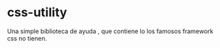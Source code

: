 # css-utility
 Una simple biblioteca de ayuda , que contiene 
 lo los famosos framework css no tienen.
